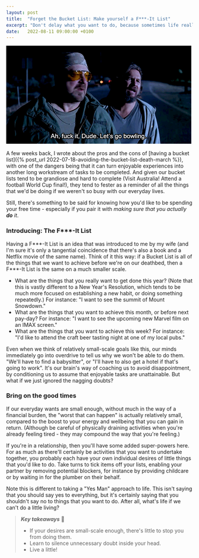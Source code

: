 ```yaml
---
layout: post
title:  "Forget the Bucket List: Make yourself a F***-It List"
excerpt: "Don't delay what you want to do, because sometimes life really is too short."
date:   2022-08-11 09:00:00 +0100
---
```


![The Big Lebowski - Ah, fuck it Dude. Let's go bowling.](/assets/img/big-lebowski-f-it.gif)

A few weeks back, I wrote about the pros and the cons of [having a bucket list]({% post_url 2022-07-18-avoiding-the-bucket-list-death-march %}), with one of the dangers being that it can turn enjoyable experiences into another long workstream of tasks to be completed. And given our bucket lists tend to be grandiose and hard to complete (Visit Australia! Attend a football World Cup final!), they tend to fester as a reminder of all the things that we'd be doing if we weren't so busy with our everyday lives.

Still, there's something to be said for knowing how you'd like to be spending your free time - especially if you pair it with _making sure that you actually **do** it_.

### Introducing: The F***-It List

Having a F\*\*\*-It List is an idea that was introduced to me by my wife (and I'm sure it's only a tangential coincidence that there's also a book and a Netflix movie of the same name). Think of it this way: if a Bucket List is all of the things that we want to achieve before we're on our deathbed, then a F\*\*\*-It List is the same on a much smaller scale. 

* What are the things that you really want to get done this year? (Note that this is vastly different to a New Year's Resolution, which tends to be much more focused on establishing a new habit, or doing something repeatedly.) For instance: "I want to see the summit of Mount Snowdown."
* What are the things that you want to achieve this month, or before next pay-day? For instance: "I want to see the upcoming new Marvel film on an IMAX screen."
* What are the things that you want to achieve this week? For instance: "I'd like to attend the craft beer tasting night at one of my local pubs."

Even when we think of relatively small-scale goals like this, our minds immediately go into overdrive to tell us why we won't be able to do them. "We'll have to find a babysitter", or "I'll have to also get a hotel if that's going to work". It's our brain's way of coaching us to avoid disappointment, by conditioning us to assume that enjoyable tasks are unattainable. But what if we just ignored the nagging doubts?

### Bring on the good times

If our everyday wants are small enough, without much in the way of a financial burden, the "worst that can happen" is actually relatively small, compared to the boost to your energy and wellbeing that you can gain in return. (Although be careful of physically draining activities when you're already feeling tired - they may compound the way that you're feeling.)

If you're in a relationship, then you'll have some added super-powers here. For as much as there'll certainly be activities that you want to undertake together, you probably each have your own individual desires of little things that you'd like to do. Take turns to tick items off your lists, enabling your partner by removing potential blockers, for instance by providing childcare or by waiting in for the plumber on their behalf.

Note this is different to taking a "Yes Man" approach to life. This isn't saying that you should say yes to everything, but it's certainly saying that you shouldn't say no to things that you want to do. After all, what's life if we can't do a little living?

> **_Key takeaways_** 📝  
> * If your desires are small-scale enough, there's little to stop you from doing them.
> * Learn to silence unnecessary doubt inside your head.
> * Live a little!